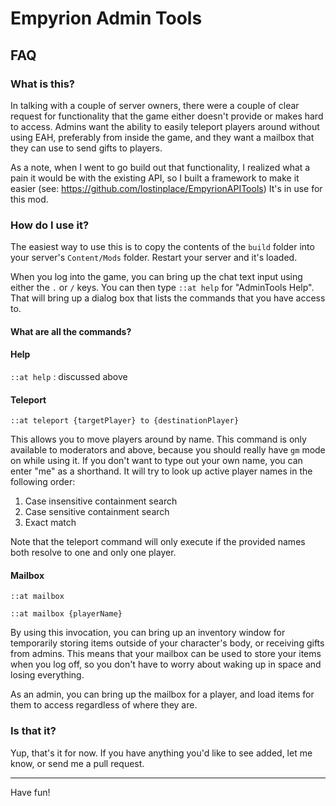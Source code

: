 # Empyrion Admin Tools

## FAQ

### What is this?

In talking with a couple of server owners, there were a couple of clear request for functionality that the game either doesn't provide or makes hard to access.  Admins want the ability to easily teleport players around without using EAH, preferably from inside the game, and they want a mailbox that they can use to send gifts to players.  

As a note, when I went to go build out that functionality, I realized what a pain it would be with the existing API, so I built a framework to make it easier (see: https://github.com/lostinplace/EmpyrionAPITools) It's in use for this mod.

### How do I use it?

The easiest way to use this is to copy the contents of the `build` folder into your server's `Content/Mods` folder.  Restart your server and it's loaded.

When you log into the game, you can bring up the chat text input using either the `.` or `/` keys.  You can then type `::at help` for "AdminTools Help".  That will bring up a dialog box that lists the commands that you have access to.

#### What are all the commands?

#### Help

`::at help` : discussed above

#### Teleport

`::at teleport {targetPlayer} to {destinationPlayer}`

This allows you to move players around by name.  This command is only available to moderators and above, because you should really have `gm` mode on while using it.  If you don't want to type out your own name, you can enter "me" as a shorthand.  It will try to look up active player names in the following order:

1. Case insensitive containment search
2. Case sensitive containment search
3. Exact match

Note that the teleport command will only execute if the provided names both resolve to one and only one player.

#### Mailbox

`::at mailbox`

`::at mailbox {playerName}`

By using this invocation, you can bring up an inventory window for temporarily storing items outside of your character's body, or receiving gifts from admins.  This means that your mailbox can be used to store your items when you log off, so you don't have to worry about waking up in space and losing everything.

As an admin, you can bring up the mailbox for a player, and load items for them to access regardless of where they are.

### Is that it?

Yup, that's it for now.  If you have anything you'd like to see added, let me know, or send me a pull request.

---

Have fun!
